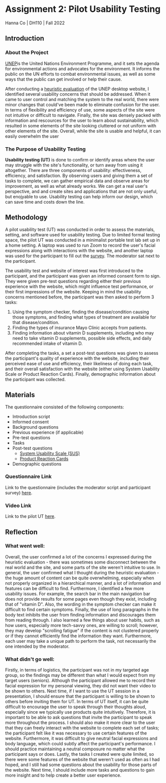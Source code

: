 # Assignment 2: Pilot Usability Testing

Hanna Co | DH110 | Fall 2022

## Introduction

### About the Project
[UNEP](https://www.unep.org/)is the United Nations Environment Programme, and it sets the agenda for environmental actions and advocates for the environment. It informs the public on the UN efforts to combat environmental issues, as well as some ways that the public can get involved or help their cause.

After conducting a [heuristic evaluation](https://github.com/hannaco/DH110/blob/main/Assignment1/README.md) of the UNEP desktop website, I identified several usability concerns that should be addressed. When it came to user control and matching the system to the real world, there were minor changes that could've been made to eliminate confusion for the user. In terms of flexibility and efficiency of use, some aspects of the site were not intuitive or difficult to navigate. Finally, the site was densely packed with information and rescources for the user to learn about sustainability, which resulted in some elements of the site looking cluttered or not uniform with other elements of the site. Overall, while the site is usable and helpful, it can easily overwhelm the user

### The Purpose of Usability Testing

**Usability testing (UT)** is done to confirm or identify areas where the user may struggle with the site's functionality, or turn away from using it altogether. There are three components of usability: effectiveness, efficiency, and satisfaction. By observing users and giving them a set of tasks to complete, we can gather empirical data and observe areas for improvement, as well as what already works. We can get a real user's perspective, and and create sites and applications that are not only useful, but enojyable to use. Usability testing can help inform our design, which can save time and costs down the line. 

## Methodology
A pilot usability test (UT) was conducted in order to assess the materials, setting, and software used for usability testing. Due to limited formal testing space, the pilot UT was conducted in a minimalist portable test lab set up in a home setting. A laptop was used to run Zoom to record the user's facial expressions along with interactions with the website, and another laptop was used for the participant to fill out the [survey](https://docs.google.com/forms/d/e/1FAIpQLScKkK4JFiPDIyvAw645oKG36WBJO_igeXGJS6PRohB4tHtyTA/viewform?usp=sf_link). The moderator sat next to the participant.

The usability test and website of interest was first introduced to the participant, and the participant was given an informed consent form to sign. They were given pre-test questions regarding either their previous experience with the website, which might influence test performance, or their first impressions of the website. Keeping in mind the usability concerns mentioned before, the participant was then asked to perform 3 tasks:

1. Using the symptom checker, finding the disease/condition causing those symptoms, and finding what types of treatment are available for that disease/condition.
3. Finding the types of insurance Mayo Clinic accepts from patients.
4. Finding information about vitamin D supplements, including who may need to take vitamin D supplements, possible side effects, and daily recommended intake of vitamin D.

After completing the tasks, a set a post-test questions was given to assess the participant's quality of experience with the website, including their perceived ease of use and efficiency, their likeliness of doing each task, and their overall satisfaction with the website (either using System Usability Scale or Product Reaction Cards). Finally, demographic information about the participant was collected.

## Materials

The questionnaire consisted of the following components:
* Introduction script
* Informed consent
* Background questions
* Previous experience (if applicable)
* Pre-test questions
* Tasks
* Post-test questions
  * [System Usability Scale (SUS)](https://www.usability.gov/how-to-and-tools/methods/system-usability-scale.html)
  * [Product Reaction Cards](https://www.nngroup.com/articles/microsoft-desirability-toolkit/)
* Demographic questions

### Questionnaire Link
Link to the questionnaire (includes the moderator script and participant survey) [here](https://forms.gle/KmD63bt4S3oAK1mv6).

### Video Link
Link to the pilot UT [here](https://drive.google.com/file/d/1f98OxBLvMpZGYLmNlRhs_cf5W1ZxP-Ww/view?usp=sharing).

## Reflection

### What went well:
Overall, the user confirmed a lot of the concerns I expressed during the heuristic evaluation - there was sometimes some disconnect between the real world and the site, and some parts of the site weren't intuitive to use.
In general, the user confirmed what I thought during the heuristic evaluation - the huge amount of content can be quite overwhelming, especially when not properly organized in a hierarchical manner, and a lot of information and features can be difficult to find. Furthermore, I identified a few more usability issues. For example, the search bar in the main navigation bar does not provide results for some pages even though they exist, including that of "vitamin D". Also, the wording in the symptom checker can make it difficult to find certain symptoms. Finally, the use of long paragraphs in the body text inhibits the user from finding information and discourages them from reading through. I also learned a few things about user habits, such as how users, especially more tech-savvy ones, are willing to scroll; however, they may develop "scrolling fatigue" if the content is not clustered properly or if they cannot efficiently find the information they want. Furthermore, each user may take a unique path to perform the task, not necessarily the one intended by the moderator.

### What didn't go well:
Firstly, in terms of logistics, the participant was not in my targeted age group, so the findings may be different than what I would expect from my target users (seniors). 
Although the participant allowed me to record their facial expression for my personal viewing, they did not want their video to be shown to others. Next time, if I want to use the UT session in a presentation, I should ensure that the participant is willing to be shown to others before inviting them for UT. In terms of UT itself, it can be quite difficult to encourage the user to speak through their thoughts aloud, especially since we typically use products quite intuitively. Therefore, it is important to be able to ask questions that invite the participant to speak more throughout the process. I should also make it more clear to the user that they can freely interact with the website to complete each set of tasks; the participant felt like it was necessary to use certain features of the website. Furthermore, it was difficult to give neutral facial expressions and body language, which could subtly affect the participant's performance. I should practice maintaining a neutral composure no matter what the participant says or does. Lastly, the tasks I created were quite limited, so there were some features of the website that weren't used as often as I had hoped, and I still had some questions about the usability for those parts of the website. Next time, I should include more tasks and questions to gain more insight and to help create a better user experience.


